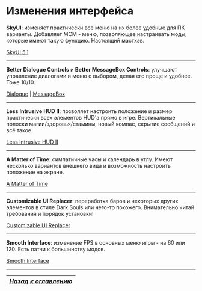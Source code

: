 # Изменения интерфейса

**SkyUI**: изменяет практически все меню на их более удобные для ПК варианты. Добавляет MCM - меню, позволяющее настраивать моды, которые имеют такую функцию. Настоящий мастхэв.

[SkyUI 5.1](http://www.nexusmods.com/skyrim/mods/3863/)

------

**Better Dialogue Controls** и **Better MessageBox Controls**: улучшают управление диалогами и меню с выбором, делая его проще и удобнее. Тоже 10/10.

[Dialogue](http://www.nexusmods.com/skyrim/mods/27371/) | [MessageBox](http://www.nexusmods.com/skyrim/mods/28170/)

------

**Less Intrusive HUD II**: позволяет настроить положение и размер практически всех элементов HUD'а прямо в игре. Вертикальные полоски магии/здоровья/стамины, новый компас, скрытие сообщений и всё такое.

[Less Intrusive HUD II](http://www.nexusmods.com/skyrim/mods/35154/)

------

**A Matter of Time**: симпатичные часы и календарь в углу. Имеют несколько вариантов внешнего вида и возможность настроить положение на экране.

[A Matter of Time](http://www.nexusmods.com/skyrim/mods/44091/)

------

**Customizable UI Replacer**: переработка баров и некоторых других элементов в стиле Dark Souls или чего-то похожего. Внимательно читай требования и порядок установки!

[Customizable UI Replacer](http://www.nexusmods.com/skyrim/mods/82725/)

------

**Smooth Interface**: изменение FPS в основных меню игры - на 60 или 120. Есть патчи к большинству модов.

[Smooth Interface](http://www.nexusmods.com/skyrim/mods/79803/)

------

|[*Назад к оглавлению*](../01_Оглавление.md)|
|:---:|
